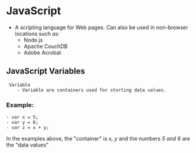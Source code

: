 # JavaScript
 - A scripting language for Web pages. Can also be used in non-browser locations such as:   
     - Node.js
     - Apache CouchDB
     - Adobe Acrobat
     
## JavaScript Variables
     Variable
        - Variable are containers used for storting data values.
       
### Example:
    - var x = 5;  
    - var y = 6;
    - var z = x + y;
    
In the examples above, the "container" is *x, y* and the numbers *5 and 6*  are the "data values"
